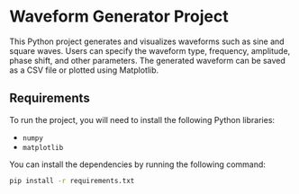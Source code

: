 # Waveform Generator Project

This Python project generates and visualizes waveforms such as sine and square waves. Users can specify the waveform type, frequency, amplitude, phase shift, and other parameters. The generated waveform can be saved as a CSV file or plotted using Matplotlib.

## Requirements

To run the project, you will need to install the following Python libraries:

- `numpy`
- `matplotlib`

You can install the dependencies by running the following command:

```bash
pip install -r requirements.txt
